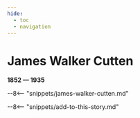 ```yaml
---
hide:
  - toc
  - navigation 
---
```


# James Walker Cutten

**1852 — 1935**

--8<-- "snippets/james-walker-cutten.md"

--8<-- "snippets/add-to-this-story.md"